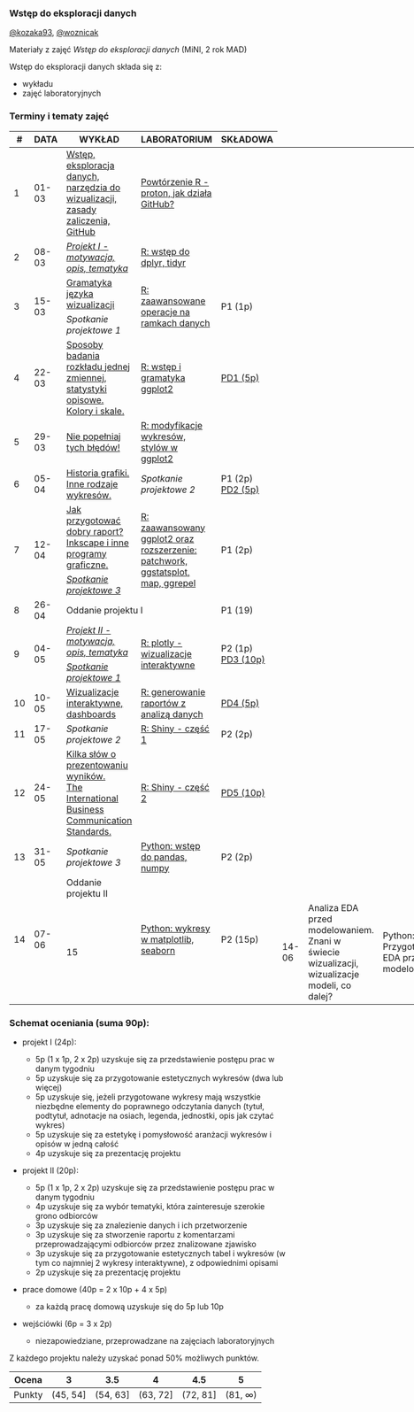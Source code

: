 ### Wstęp do eksploracji danych

[@kozaka93](https://github.com/kozaka93), [@woznicak](https://github.com/woznicak)

Materiały z zajęć *Wstęp do eksploracji danych* (MiNI, 2 rok MAD)

Wstęp do eksploracji danych składa się z:

-   wykładu
-   zajęć laboratoryjnych

### Terminy i tematy zajęć 
<table style="undefined;table-layout: fixed; width: 772px">
<colgroup>
<col style="width: 39.88333px">
<col style="width: 65.88333px">
<col style="width: 291.88333px">
<col style="width: 279.88333px">
<col style="width: 94.88333px">
</colgroup>
<thead>
  <tr>
    <th>#</th>
    <th>DATA</th>
    <th>WYKŁAD</th>
    <th>LABORATORIUM</th>
    <th>SKŁADOWA</th>
  </tr>
</thead>
<tbody>
  <tr>
    <td rowspan="2">1</td>
    <td rowspan="2">01-03</td>
    <td rowspan="2"><a href="https://github.com/MI2-Education/2022L-ExploratoryDataAnalysis/blob/main/Wyk%C5%82ad/W1-wstep.pdf" target="_blank" rel="noopener noreferrer"> Wstęp, eksploracja danych, narzędzia do wizualizacji, zasady zaliczenia, GitHub</a></td>
    <td rowspan="2"><a href="https://github.com/MI2-Education/2022L-ExploratoryDataAnalysis/blob/main/Laboratoria/Lab1"  target="_blank" rel="noopener noreferrer"> Powtórzenie R - proton, jak działa GitHub?</a></td>
    <td rowspan="2"></td>
  </tr>
  <tr>
  </tr>
  <tr>
    <td rowspan="2">2</td>
    <td rowspan="2">08-03</td>
    <td rowspan="2"><i><a href="https://github.com/MI2-Education/2022L-ExploratoryDataAnalysis/blob/main/Projekt/Projekt1/README.md" target="_blank" rel="noopener noreferrer">Projekt I - motywacja, opis, tematyka</a></i></td>
    <td rowspan="2"><a href="https://github.com/MI2-Education/2022L-ExploratoryDataAnalysis/blob/main/Laboratoria/Lab2"  target="_blank" rel="noopener noreferrer"> R: wstęp do dplyr, tidyr </a></td>
    <td rowspan="2"></td>
  </tr>
  <tr>
  </tr>
  <tr>
    <td rowspan="2">3</td>
    <td rowspan="2">15-03</td>
    <td><a href="https://github.com/MI2-Education/2022L-ExploratoryDataAnalysis/blob/main/Wyk%C5%82ad/W3-gramatyka.pdf" target="_blank" rel="noopener noreferrer">Gramatyka języka wizualizacji </a></td>
    <td rowspan="2"><a href="https://github.com/MI2-Education/2022L-ExploratoryDataAnalysis/tree/main/Laboratoria/Lab3" target="_blank" rel="noopener noreferrer">R: zaawansowane operacje na ramkach danych</a></td>
    <td rowspan="2">P1 (1p)</td>
  </tr>
  <tr>
	  <td><i>Spotkanie projektowe 1</i></td>
  </tr>
  <tr>
    <td rowspan="2">4</td>
    <td rowspan="2">22-03</td>
    <td rowspan="2"><a href="https://github.com/MI2-Education/2022L-ExploratoryDataAnalysis/blob/main/Wyk%C5%82ad/W4-badanie-rozkladu-kolory-skale.pdf" target="_blank" rel="noopener noreferrer">Sposoby badania rozkładu jednej zmiennej, statystyki opisowe. Kolory i skale.</a></td>
    <td rowspan="2"><a href="https://github.com/MI2-Education/2022L-ExploratoryDataAnalysis/tree/main/Laboratoria/Lab4" target="_blank" rel="noopener noreferrer"> R: wstęp i gramatyka ggplot2</a></td>
    <td rowspan="2"><a href="https://github.com/MI2-Education/2022L-ExploratoryDataAnalysis/issues/38" target="_blank" rel="noopener noreferrer">PD1 (5p) </a></td>
  </tr>
  <tr>
  </tr>
  <tr>
    <td rowspan="2">5</td>
    <td rowspan="2">29-03</td>
    <td rowspan="2"><a href="https://github.com/MI2-Education/2022L-ExploratoryDataAnalysis/blob/main/Wyk%C5%82ad/W5-bledy.pdf" target="_blank" rel="noopener noreferrer"> Nie popełniaj tych błędów!</a></td>
    <td rowspan="2"><a href="https://github.com/MI2-Education/2022L-ExploratoryDataAnalysis/tree/main/Laboratoria/Lab5" target="_blank" rel="noopener noreferrer">R: modyfikacje wykresów, stylów w ggplot2</a></td>
    <td rowspan="2"></td>
  </tr>
  <tr>
  </tr>
  <tr>
    <td rowspan="2">6</td>
    <td rowspan="2">05-04</td>
    <td rowspan="2"><a href="https://github.com/MI2-Education/2022L-ExploratoryDataAnalysis/blob/main/Wyk%C5%82ad/W6-historia-inne-wykresy.pdf" target="_blank" rel="noopener noreferrer">Historia grafiki.<br>Inne rodzaje wykresów. </a></td>
	  <td rowspan="2"><i>Spotkanie projektowe 2</i></td>
    <td rowspan="2">P1 (2p)<br><a href="https://github.com/MI2-Education/2022L-ExploratoryDataAnalysis/issues/68" target="_blank" rel="noopener noreferrer"> PD2 (5p)</a></td>
  </tr>
  <tr>
  </tr>
  <tr>
    <td rowspan="2">7</td>
    <td rowspan="2">12-04</td>
    <td><a href="https://github.com/MI2-Education/2022L-ExploratoryDataAnalysis/blob/main/Wyk%C5%82ad/W7-raport.pdf" target="_blank" rel="noopener noreferrer"> Jak przygotować dobry raport? Inkscape i inne programy graficzne.</a></td> 
    <td rowspan="2"><a href="https://github.com/MI2-Education/2022L-ExploratoryDataAnalysis/tree/main/Laboratoria/Lab7" target="_blank" rel="noopener noreferrer">R: zaawansowany ggplot2 oraz rozszerzenie: patchwork, ggstatsplot, map, ggrepel</a></td>
    <td rowspan="2">P1 (2p)</td>
  </tr>
  <tr>
    <td><a href="https://github.com/MI2-Education/2022L-ExploratoryDataAnalysis/blob/main/Projekt/Projekt1/Spotkanie projektowe 3.pdf" target="_blank" rel="noopener noreferrer"><i> Spotkanie projektowe 3</i></a></td>
  </tr>
  <tr>
    <td rowspan="2">8</td>
    <td rowspan="2">26-04</td>
    <td colspan="2" rowspan="2">Oddanie projektu I</td>
    <td rowspan="2">P1 (19)</td>
  </tr>
  <tr>
  </tr>
  <tr>
    <td rowspan="2">9</td>
    <td rowspan="2">04-05</td>
	  <td><i><a href="https://github.com/MI2-Education/2022L-ExploratoryDataAnalysis/tree/main/Projekt/Projekt2" target="_blank" rel="noopener noreferrer">Projekt II - motywacja, opis, tematyka</a></i></td>
    <td rowspan="2"><a href="https://github.com/MI2-Education/2022L-ExploratoryDataAnalysis/tree/main/Laboratoria/Lab9" target="_blank" rel="noopener noreferrer">R: plotly - wizualizacje interaktywne</a></td>
    <td rowspan="2">P2 (1p)<br><a href="https://github.com/MI2-Education/2022L-ExploratoryDataAnalysis/issues/94" target="_blank" rel="noopener noreferrer">PD3 (10p)</a></td>
  </tr>
  <tr>
	  <td><i><a href="https://github.com/MI2-Education/2022L-ExploratoryDataAnalysis/blob/main/Projekt/Projekt2/Spotkanie%20projektowe%201.pdf" target="_blank" rel="noopener noreferrer">Spotkanie projektowe 1</a></i></td>
  </tr>
  <tr>
    <td rowspan="2">10</td>
    <td rowspan="2">10-05</td>
    <td rowspan="2"><a href="https://github.com/MI2-Education/2022L-ExploratoryDataAnalysis/blob/main/Wyk%C5%82ad/W10-dashboards.pdf"  target="_blank" rel="noopener noreferrer">Wizualizacje interaktywne, dashboards</a></td>
    <td rowspan="2"><a href="https://github.com/MI2-Education/2022L-ExploratoryDataAnalysis/blob/main/Laboratoria/Lab10"  target="_blank" rel="noopener noreferrer">R: generowanie raportów z analizą danych </a></td>
    <td rowspan="2"><a href="https://github.com/MI2-Education/2022L-ExploratoryDataAnalysis/issues/134" target="_blank" rel="noopener noreferrer"> PD4 (5p) </a></td>
  </tr>
  <tr>
  </tr>
  <tr>
    <td rowspan="2">11</td>
    <td rowspan="2">17-05</td>
	  <td rowspan="2"><i>Spotkanie projektowe 2</i></td>
    <td rowspan="2"><a href="https://github.com/MI2-Education/2022L-ExploratoryDataAnalysis/tree/main/Laboratoria/Lab11" target="_blank" rel="noopener noreferrer">R: Shiny - część 1</a></td>
    <td rowspan="2">P2 (2p)</td>
  </tr>
  <tr>
  </tr>
  <tr>
    <td rowspan="2">12</td>
    <td rowspan="2">24-05</td>
    <td rowspan="2"><a href="https://github.com/MI2-Education/2022L-ExploratoryDataAnalysis/blob/main/Wyk%C5%82ad/W12-IBCS-prezentacje.pdf" target="_blank" rel="noopener noreferrer"> Kilka słów o prezentowaniu wyników.<br>The International Business Communication Standards.</a></td>
    <td rowspan="2"><a href="https://github.com/MI2-Education/2022L-ExploratoryDataAnalysis/tree/main/Laboratoria/Lab12" target="_blank" rel="noopener noreferrer">R: Shiny - część 2</a></td>
    <td rowspan="2"><a href="https://github.com/MI2-Education/2022L-ExploratoryDataAnalysis/issues/167" target="_blank" rel="noopener noreferrer"> PD5 (10p)</a></td>
  </tr>
  <tr>
  </tr>
  <tr>
    <td rowspan="2">13</td>
    <td rowspan="2">31-05</td>
	  <td rowspan="2"><i>Spotkanie projektowe 3</i></td>
    <td rowspan="2"><a href="https://github.com/MI2-Education/2022L-ExploratoryDataAnalysis/tree/main/Laboratoria/Lab13" target="_blank" rel="noopener noreferrer">Python: wstęp do pandas, numpy</a></td>
    <td rowspan="2">P2 (2p)</td>
  </tr>
  <tr>
  </tr>
  <tr>
    <td rowspan="2">14</td>
    <td rowspan="2">07-06</td>
    <td>Oddanie projektu II </td>
    <td rowspan="2"><a href="https://github.com/MI2-Education/2022L-ExploratoryDataAnalysis/tree/main/Laboratoria/Lab14" target="_blank" rel="noopener noreferrer">Python: wykresy w matplotlib, seaborn</a></td>
    <td rowspan="2">P2 (15p)</td>
  </tr>
   <tr>
    <td rowspan="2">15</td>
    <td rowspan="2">14-06</td>
    <td rowspan="2">Analiza EDA przed modelowaniem. <br> Znani w świecie wizualizacji, wizualizacje modeli, co dalej?</td>
    <td rowspan="2">Python: Przygotowanie EDA przed modelowaniem</td>
    <td rowspan="2"><a href="https://github.com/MI2-Education/2022L-ExploratoryDataAnalysis/issues/194" target="_blank" rel="noopener noreferrer">PD6 (5p)</a></td>
  </tr>
  <tr>
  </tr>
</tbody>
</table>

### Schemat oceniania (suma 90p):

-  projekt I (24p):
	-	5p (1 x 1p, 2 x 2p) uzyskuje się za przedstawienie postępu prac w danym tygodniu
	-	5p uzyskuje się za przygotowanie estetycznych wykresów (dwa lub więcej)
	-	5p uzyskuje się, jeżeli przygotowane wykresy mają wszystkie niezbędne elementy do poprawnego odczytania danych (tytuł, podtytuł, adnotacje na osiach, legenda, jednostki, opis jak czytać wykres)
	-	5p uzyskuje się za estetykę i pomysłowość aranżacji wykresów i opisów w jedną całość
	-	4p uzyskuje się za prezentację projektu

-  projekt II (20p):
	- 	5p (1 x 1p, 2 x 2p) uzyskuje się za przedstawienie postępu prac w danym tygodniu
	- 	4p uzyskuje się za wybór tematyki, która zainteresuje szerokie grono odbiorców
	- 	3p uzyskuje się za znalezienie danych i ich przetworzenie
	- 	3p uzyskuje się za stworzenie raportu z komentarzami przeprowadzającymi odbiorców przez znalizowane zjawisko
	- 	3p uzyskuje się za przygotowanie estetycznych tabel i wykresów (w tym co najmniej 2 wykresy interaktywne), z odpowiednimi opisami
	- 	2p uzyskuje się za prezentację projektu


-  prace domowe (40p = 2 x 10p + 4 x 5p)
	- za każdą pracę domową uzyskuje się do 5p lub 10p

- wejściówki (6p = 3 x 2p)
	- niezapowiedziane, przeprowadzane na zajęciach laboratoryjnych 
    
    
Z każdego projektu należy uzyskać ponad 50% możliwych punktów.

| Ocena |  3 | 3.5 | 4 | 4.5 | 5 |
|:---:|:---:|:---:|:---:|:---:|:---:|
| Punkty   | (45, 54] | (54, 63] | (63, 72] | (72, 81] | (81, ∞) |
